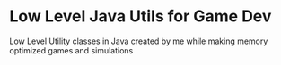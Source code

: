 # Low Level Java Utils for Game Dev
 Low Level Utility classes in Java created by me while making memory optimized games and simulations
